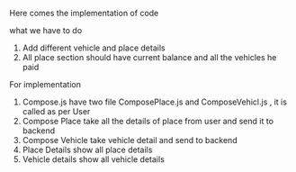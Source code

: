 Here comes the implementation of code

what we have to do
1. Add different vehicle and place details
2. All place section should have current balance and all the vehicles he paid

For implementation
1. Compose.js have two file ComposePlace.js and ComposeVehicl.js , it is called as per User
2. Compose Place take all the details of place from user and send it to backend
3. Compose Vehicle take vehicle detail and send to backend
4. Place Details show all place details
5. Vehicle details show all vehicle details